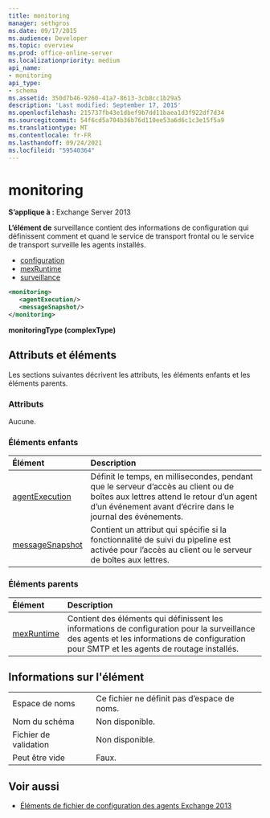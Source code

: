 ```yaml
---
title: monitoring
manager: sethgros
ms.date: 09/17/2015
ms.audience: Developer
ms.topic: overview
ms.prod: office-online-server
ms.localizationpriority: medium
api_name:
- monitoring
api_type:
- schema
ms.assetid: 350d7b46-9260-41a7-8613-3cb8cc1b29a5
description: 'Last modified: September 17, 2015'
ms.openlocfilehash: 215737fb43e1dbef9b7dd11baea1d3f922df7d34
ms.sourcegitcommit: 54f6cd5a704b36b76d110ee53a6d6c1c3e15f5a9
ms.translationtype: MT
ms.contentlocale: fr-FR
ms.lasthandoff: 09/24/2021
ms.locfileid: "59540364"
---
```

# <a name="monitoring"></a>monitoring
  
**S’applique à :** Exchange Server 2013
  
**L’élément de** surveillance contient des informations de configuration qui définissent comment et quand le service de transport frontal ou le service de transport surveille les agents installés. 
  
- [configuration](configuration.md)  
- [mexRuntime](mexruntime.md)  
- [surveillance](monitoring.md)
  
```XML
<monitoring>
   <agentExecution/>
   <messageSnapshot/>
</monitoring>
```

**monitoringType (complexType)**

## <a name="attributes-and-elements"></a>Attributs et éléments

Les sections suivantes décrivent les attributs, les éléments enfants et les éléments parents.
  
### <a name="attributes"></a>Attributs

Aucune.
  
### <a name="child-elements"></a>Éléments enfants

|**Élément**|**Description**|
|:-----|:-----|
|[agentExecution](agentexecution.md) <br/> |Définit le temps, en millisecondes, pendant que le serveur d’accès au client ou de boîtes aux lettres attend le retour d’un agent d’un événement avant d’écrire dans le journal des événements.  <br/> |
|[messageSnapshot](messagesnapshot.md) <br/> |Contient un attribut qui spécifie si la fonctionnalité de suivi du pipeline est activée pour l’accès au client ou le serveur de boîtes aux lettres.  <br/> |
   
### <a name="parent-elements"></a>Éléments parents

|**Élément**|**Description**|
|:-----|:-----|
|[mexRuntime](mexruntime.md) <br/> |Contient des éléments qui définissent les informations de configuration pour la surveillance des agents et les informations de configuration pour SMTP et les agents de routage installés.  <br/> |
   
## <a name="element-information"></a>Informations sur l'élément

|||
|:-----|:-----|
|Espace de noms  <br/> |Ce fichier ne définit pas d’espace de noms.  <br/> |
|Nom du schéma  <br/> |Non disponible.  <br/> |
|Fichier de validation  <br/> |Non disponible.  <br/> |
|Peut être vide  <br/> |Faux.  <br/> |
   
## <a name="see-also"></a>Voir aussi

- [Éléments de fichier de configuration des agents Exchange 2013](agents-configuration-file-elements-for-exchange-2013.md)

